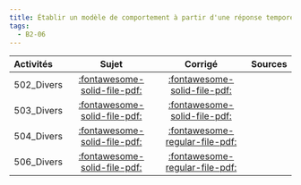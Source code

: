 ```yaml
---
title: Établir un modèle de comportement à partir d'une réponse temporelle ou fréquentielle. 
tags:
  - B2-06
---
```

[comment]: <> (Généré automatiquement par make_all_activitess.py, creation_fichiers_activites)

| Activités | Sujet | Corrigé | Sources  | 
| :-------------- | :---: | :-----: | :------: | 
| 502_Divers | [:fontawesome-solid-file-pdf:](http://xpessoles-cpge.fr/pdf/502_Divers_Sujet.pdf) | [:fontawesome-solid-file-pdf:](http://xpessoles-cpge.fr/pdf/502_Divers_Corrige.pdf) | 
| 503_Divers | [:fontawesome-solid-file-pdf:](http://xpessoles-cpge.fr/pdf/503_Divers_Sujet.pdf) | [:fontawesome-solid-file-pdf:](http://xpessoles-cpge.fr/pdf/503_Divers_Corrige.pdf) | 
| 504_Divers | [:fontawesome-solid-file-pdf:](http://xpessoles-cpge.fr/pdf/504_Divers_Sujet.pdf) | [:fontawesome-regular-file-pdf:](http://xpessoles-cpge.fr/pdf/504_Divers_Corrige.pdf) | 
| 506_Divers | [:fontawesome-solid-file-pdf:](http://xpessoles-cpge.fr/pdf/506_Divers_Sujet.pdf) | [:fontawesome-regular-file-pdf:](http://xpessoles-cpge.fr/pdf/506_Divers_Corrige.pdf) | 

